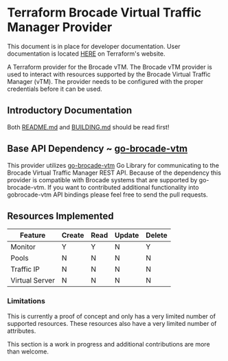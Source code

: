 # Terraform Brocade Virtual Traffic Manager Provider

This document is in place for developer documentation.  User documentation is located [HERE](https://www.terraform.io/docs/providers/brocadevtm/) on Terraform's website.

A Terraform provider for the Brocade vTM.  The Brocade vTM provider is used to interact with resources supported by the Brocade Virtual Traffic Manager (vTM).
The provider needs to be configured with the proper credentials before it can be used.

## Introductory Documentation

Both [README.md](../../../README.md) and [BUILDING.md](../../../BUILDING.md) should be read first!

## Base API Dependency ~ [go-brocade-vtm](https://github.com/sky-uk/go-brocade-vtm)

This provider utilizes [go-brocade-vtm](https://github.com/sky-uk/go-brocade-vtm) Go Library for communicating to the Brocade Virtual Traffic Manager REST API.
Because of the dependency this provider is compatible with Brocade systems that are supported by go-brocade-vtm. If you want to contributed additional functionality into gobrocade-vtm API bindings
please feel free to send the pull requests.


## Resources Implemented
| Feature                 | Create | Read  | Update  | Delete |
|-------------------------|--------|-------|---------|--------|
| Monitor                 |   Y    |   Y   |    N    |   Y    |
| Pools                   |   N    |   N   |    N    |   N    |
| Traffic IP              |   N    |   N   |    N    |   N    |
| Virtual Server          |   N    |   N   |    N    |   N    |


### Limitations

This is currently a proof of concept and only has a very limited number of
supported resources.  These resources also have a very limited number
of attributes.

This section is a work in progress and additional contributions are more than welcome.
